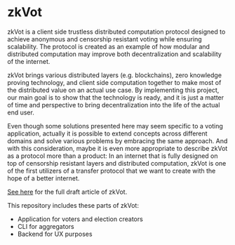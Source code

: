 # zkVot

zkVot is a client side trustless distributed computation protocol designed to achieve anonymous and censorship resistant voting while ensuring scalability. The protocol is created as an example of how modular and distributed computation may improve both decentralization and scalability of the internet. 

zkVot brings various distributed layers (e.g. blockchains), zero knowledge proving technology, and client side computation together to make most of the distributed value on an actual use case. By implementing this project, our main goal is to show that the technology is ready, and it is just a matter of time and perspective to bring decentralization into the life of the actual end user. 

Even though some solutions presented here may seem specific to a voting application, actually it is possible to extend concepts across different domains and solve various problems by embracing the same approach. And with this consideration, maybe it is even more appropriate to describe zkVot as a protocol more than a product: In an internet that is fully designed on top of censorship resistant layers and distributed computation, zkVot is one of the first utilizers of a transfer protocol that we want to create with the hope of a better internet.

[See here](https://zkVot.io/zkVotProtocol.pdf) for the full draft article of zkVot.

This repository includes these parts of zkVot:
- Application for voters and election creators
- CLI for aggregators
- Backend for UX purposes
